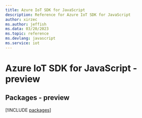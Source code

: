 ```yaml
---
title: Azure IoT SDK for JavaScript
description: Reference for Azure IoT SDK for JavaScript
author: xirzec
ms.author: jeffish
ms.data: 03/20/2023
ms.topic: reference
ms.devlang: javascript
ms.service: iot
---
```

# Azure IoT SDK for JavaScript - preview
## Packages - preview
[!INCLUDE [packages](iot-index.md)]
